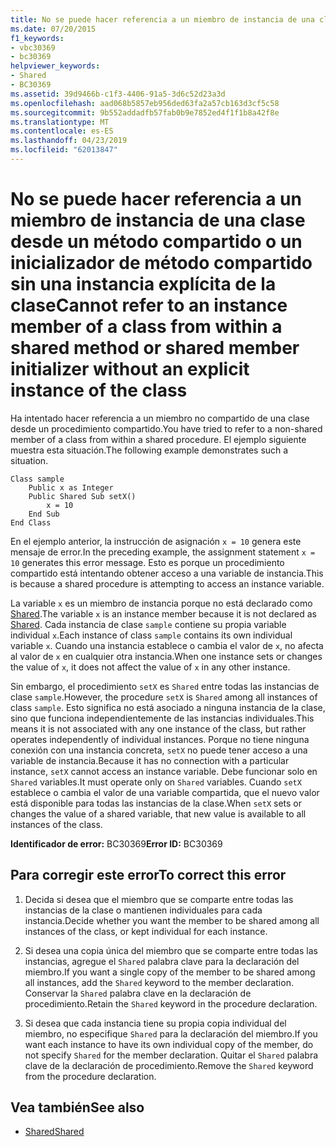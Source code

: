 ```yaml
---
title: No se puede hacer referencia a un miembro de instancia de una clase desde un método compartido o un inicializador de método compartido sin una instancia explícita de la clase
ms.date: 07/20/2015
f1_keywords:
- vbc30369
- bc30369
helpviewer_keywords:
- Shared
- BC30369
ms.assetid: 39d9466b-c1f3-4406-91a5-3d6c52d23a3d
ms.openlocfilehash: aad068b5857eb956ded63fa2a57cb163d3cf5c58
ms.sourcegitcommit: 9b552addadfb57fab0b9e7852ed4f1f1b8a42f8e
ms.translationtype: MT
ms.contentlocale: es-ES
ms.lasthandoff: 04/23/2019
ms.locfileid: "62013847"
---
```

# <a name="cannot-refer-to-an-instance-member-of-a-class-from-within-a-shared-method-or-shared-member-initializer-without-an-explicit-instance-of-the-class"></a><span data-ttu-id="4783c-102">No se puede hacer referencia a un miembro de instancia de una clase desde un método compartido o un inicializador de método compartido sin una instancia explícita de la clase</span><span class="sxs-lookup"><span data-stu-id="4783c-102">Cannot refer to an instance member of a class from within a shared method or shared member initializer without an explicit instance of the class</span></span>
<span data-ttu-id="4783c-103">Ha intentado hacer referencia a un miembro no compartido de una clase desde un procedimiento compartido.</span><span class="sxs-lookup"><span data-stu-id="4783c-103">You have tried to refer to a non-shared member of a class from within a shared procedure.</span></span> <span data-ttu-id="4783c-104">El ejemplo siguiente muestra esta situación.</span><span class="sxs-lookup"><span data-stu-id="4783c-104">The following example demonstrates such a situation.</span></span>  
  
```  
Class sample  
    Public x as Integer  
    Public Shared Sub setX()  
        x = 10  
    End Sub  
End Class  
```  
  
 <span data-ttu-id="4783c-105">En el ejemplo anterior, la instrucción de asignación `x = 10` genera este mensaje de error.</span><span class="sxs-lookup"><span data-stu-id="4783c-105">In the preceding example, the assignment statement `x = 10` generates this error message.</span></span> <span data-ttu-id="4783c-106">Esto es porque un procedimiento compartido está intentando obtener acceso a una variable de instancia.</span><span class="sxs-lookup"><span data-stu-id="4783c-106">This is because a shared procedure is attempting to access an instance variable.</span></span>  
  
 <span data-ttu-id="4783c-107">La variable `x` es un miembro de instancia porque no está declarado como [Shared](../../../visual-basic/language-reference/modifiers/shared.md).</span><span class="sxs-lookup"><span data-stu-id="4783c-107">The variable `x` is an instance member because it is not declared as [Shared](../../../visual-basic/language-reference/modifiers/shared.md).</span></span> <span data-ttu-id="4783c-108">Cada instancia de clase `sample` contiene su propia variable individual `x`.</span><span class="sxs-lookup"><span data-stu-id="4783c-108">Each instance of class `sample` contains its own individual variable `x`.</span></span> <span data-ttu-id="4783c-109">Cuando una instancia establece o cambia el valor de `x`, no afecta al valor de `x` en cualquier otra instancia.</span><span class="sxs-lookup"><span data-stu-id="4783c-109">When one instance sets or changes the value of `x`, it does not affect the value of `x` in any other instance.</span></span>  
  
 <span data-ttu-id="4783c-110">Sin embargo, el procedimiento `setX` es `Shared` entre todas las instancias de clase `sample`.</span><span class="sxs-lookup"><span data-stu-id="4783c-110">However, the procedure `setX` is `Shared` among all instances of class `sample`.</span></span> <span data-ttu-id="4783c-111">Esto significa no está asociado a ninguna instancia de la clase, sino que funciona independientemente de las instancias individuales.</span><span class="sxs-lookup"><span data-stu-id="4783c-111">This means it is not associated with any one instance of the class, but rather operates independently of individual instances.</span></span> <span data-ttu-id="4783c-112">Porque no tiene ninguna conexión con una instancia concreta, `setX` no puede tener acceso a una variable de instancia.</span><span class="sxs-lookup"><span data-stu-id="4783c-112">Because it has no connection with a particular instance, `setX` cannot access an instance variable.</span></span> <span data-ttu-id="4783c-113">Debe funcionar solo en `Shared` variables.</span><span class="sxs-lookup"><span data-stu-id="4783c-113">It must operate only on `Shared` variables.</span></span> <span data-ttu-id="4783c-114">Cuando `setX` establece o cambia el valor de una variable compartida, que el nuevo valor está disponible para todas las instancias de la clase.</span><span class="sxs-lookup"><span data-stu-id="4783c-114">When `setX` sets or changes the value of a shared variable, that new value is available to all instances of the class.</span></span>  
  
 <span data-ttu-id="4783c-115">**Identificador de error:** BC30369</span><span class="sxs-lookup"><span data-stu-id="4783c-115">**Error ID:** BC30369</span></span>  
  
## <a name="to-correct-this-error"></a><span data-ttu-id="4783c-116">Para corregir este error</span><span class="sxs-lookup"><span data-stu-id="4783c-116">To correct this error</span></span>  
  
1. <span data-ttu-id="4783c-117">Decida si desea que el miembro que se comparte entre todas las instancias de la clase o mantienen individuales para cada instancia.</span><span class="sxs-lookup"><span data-stu-id="4783c-117">Decide whether you want the member to be shared among all instances of the class, or kept individual for each instance.</span></span>  
  
2. <span data-ttu-id="4783c-118">Si desea una copia única del miembro que se comparte entre todas las instancias, agregue el `Shared` palabra clave para la declaración del miembro.</span><span class="sxs-lookup"><span data-stu-id="4783c-118">If you want a single copy of the member to be shared among all instances, add the `Shared` keyword to the member declaration.</span></span> <span data-ttu-id="4783c-119">Conservar la `Shared` palabra clave en la declaración de procedimiento.</span><span class="sxs-lookup"><span data-stu-id="4783c-119">Retain the `Shared` keyword in the procedure declaration.</span></span>  
  
3. <span data-ttu-id="4783c-120">Si desea que cada instancia tiene su propia copia individual del miembro, no especifique `Shared` para la declaración del miembro.</span><span class="sxs-lookup"><span data-stu-id="4783c-120">If you want each instance to have its own individual copy of the member, do not specify `Shared` for the member declaration.</span></span> <span data-ttu-id="4783c-121">Quitar el `Shared` palabra clave de la declaración de procedimiento.</span><span class="sxs-lookup"><span data-stu-id="4783c-121">Remove the `Shared` keyword from the procedure declaration.</span></span>  
  
## <a name="see-also"></a><span data-ttu-id="4783c-122">Vea también</span><span class="sxs-lookup"><span data-stu-id="4783c-122">See also</span></span>

- [<span data-ttu-id="4783c-123">Shared</span><span class="sxs-lookup"><span data-stu-id="4783c-123">Shared</span></span>](../../../visual-basic/language-reference/modifiers/shared.md)
